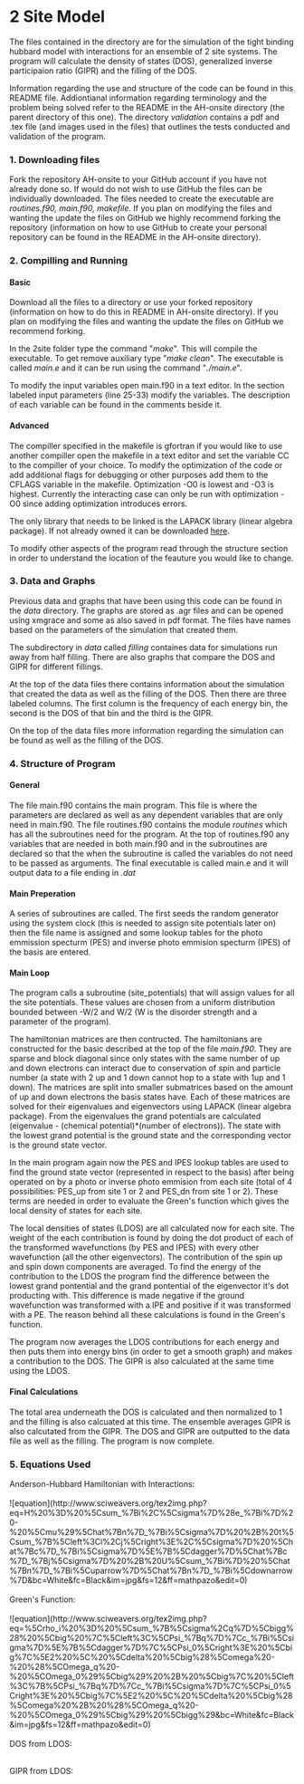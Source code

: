 <html>
<h1>2 Site Model</h1>
<p> The files contained in the directory are for the simulation of the tight binding hubbard model with interactions for an ensemble of 2 site systems. The program will calculate the density of states (DOS), generalized inverse participaion ratio (GIPR) and the filling of the DOS.</p> 
<p>Information regarding the use and structure of the code can be found in this README file. Addiontianal information regarding terminology and the problem being solved refer to the README in the AH-onsite directory (the parent directory of this one). The directory <em>validation</em> contains a pdf and .tex file (and images used in the files) that outlines the tests conducted and validation of the program.</p>
<h3>1. Downloading files</h3>
<p>Fork the repository AH-onsite to your GitHub account if you have not already done so. If would do not wish to use GitHub the files can be individually downloaded. The files needed to create the executable are <em>routines.f90, main.f90, makefile</em>. If you plan on modifying the files and wanting the update the files on GitHub we highly recommend forking the repository (information on how to use GitHub to create your personal repository can be found in the README in the AH-onsite directory). </p>
<h3>2. Compilling and Running</h3>
<h4>Basic</h4>
<p>Download all the files to a directory or use your forked repository (information on how to do this in README in AH-onsite directory). If you plan on modifying the files and wanting the update the files on GitHub we recommend forking. </p>
<p>In the 2site folder type the command "<em>make</em>". This will compile the executable. To get remove auxiliary type "<em>make clean</em>". The executable is called <em>main.e</em> and it can be run using the command "<em>./main.e</em>". </p>
<p>To modify the input variables open main.f90 in a text editor. In the section labeled input parameters (line 25-33) modify the variables. The description of each variable can be found in the comments beside it.
<h4>Advanced</h4>
<p>The compiller specified in the makefile is gfortran if you would like to use another compiller open the makefile in a text editor and set the variable CC to the compiller of your choice. To modify the optimization of the code or add additional flags for debugging or other purposes add them to the CFLAGS variable in the makefile. Optimization -O0 is lowest and -O3 is highest. Currently the interacting case can only be run with optimization -O0 since adding optimization introduces errors.</p>
<p>The only library that needs to be linked is the LAPACK library (linear algebra package). If not already owned it can be downloaded <a href="http://www.netlib.org/lapack/#_lapack_version_3_5_0" target="_blank">here</a>.</p>
<p> To modify other aspects of the program read through the structure section in order to understand the location of the feauture you would like to change. </p>
<h3>3. Data and Graphs</h3>
Previous data and graphs that have been using this code can be found in the <em>data</em> directory. The graphs are stored as .agr files and can be opened using xmgrace and some as also saved in pdf format. The files have names based on the parameters of the simulation that created them. </p> 
<p>The subdirectory in <em>data</em> called <em>filling</em> containes data for simulations run away from half filling. There are also graphs that compare the DOS and GIPR for different fillings.</p>
<p>At the top of the data files there contains information about the simulation that created the data as well as the filling of the DOS. Then there are three labeled columns. The first column is the frequency of each energy bin, the second is the DOS of that bin and the third is the GIPR.</p>
<p>On the top of the data files more information regarding the simulation can be found as well as the filling of the DOS.</p>
<h3>4. Structure of Program</h3>
<h4>General</h4>
The file main.f90 contains the main program. This file is where the parameters are declared as well as any dependent variables that are only need in main.f90. The file routines.f90 contains the module <em>routines</em> which has all the subroutines need for the program. At the top of routines.f90 any variables that are needed in both main.f90 and in the subroutines are declared so that the when the subroutine is called the variables do not need to be passed as arguments. The final executable is called main.e and it will output data to a file ending in <em>.dat</em></p>
<h4>Main Preperation</h4>
<p>A series of subroutines are called. The first seeds the random generator using the system clock (this is needed to assign site potentials later on) then the file name is assigned and some lookup tables for the photo emmission specturm (PES) and inverse photo emmision specturm (IPES) of the basis are entered.</p>
<h4>Main Loop</h4>
<p>The program calls a subroutine (site_potentials) that will assign values for all the site potentials. These values are chosen from a uniform distribution bounded between -W/2 and W/2 (W is the disorder strength and a parameter of the program). </p>
<p>The hamiltonian matrices are then contructed. The hamiltonians are constructed for the basic described at the top of the file <em>main.f90</em>. They are sparse and block diagonal since only states with the same number of up and down electrons can interact due to conservation of spin and particle number (a state with 2 up and 1 down cannot hop to a state with 1up and 1 down). The matrices are split into smaller submatrices based on the amount of up and down electrons the basis states have. Each of these matrices are solved for their eigenvalues and eigenvectors using LAPACK (linear algebra package). From the eigenvalues the grand potentials are calculated (eigenvalue - (chemical potential)*(number of electrons)). The state with the lowest grand potential is the ground state and the corresponding vector is the ground state vector. </p>
<p> In the main program again now the PES and IPES lookup tables are used to find the ground state vector (represented in respect to the basis) after being operated on by a photo or inverse photo emmision from each site (total of 4 possibilities: PES_up from site 1 or 2 and PES_dn from site 1 or 2). These terms are needed in order to evaluate the Green's function which gives the local density of states for each site.</p>
<p>The local densities of states (LDOS) are all calculated now for each site. The weight of the each contribution is found by doing the dot product of each of the transformed wavefunctions (by PES and IPES) with every other wavefunction (all the other eigenvectors). The contribution of the spin up and spin down components are averaged. To find the energy of the contribution to the LDOS the program find the difference between the lowest grand pontential and the grand pontential of the eigenvector it's dot producting with. This difference is made negative if the ground wavefunction was transformed with a IPE and positive if it was transformed with a PE. The reason behind all these calculations is found in the Green's function.</p>
<p> The program now averages the LDOS contributions for each energy and then puts them into energy bins (in order to get a smooth graph) and makes a contribution to the DOS. The GIPR is also calculated at the same time using the LDOS.</p>
<h4>Final Calculations</h4>
<p>The total area underneath the DOS is calculated and then normalized to 1 and the filling is also calcuated at this time. The ensemble averages GIPR is also calcutated from the GIPR. The DOS and GIPR are outputted to the data file as well as the filling. The program is now complete.</p>
<h3>5. Equations Used</h3>
Anderson-Hubbard Hamiltonian with Interactions: <br>
<br>
![equation](http://www.sciweavers.org/tex2img.php?eq=H%20%3D%20%5Csum_%7Bi%2C%5Csigma%7D%28e_%7Bi%7D%20-%20%5Cmu%29%5Chat%7Bn%7D_%7Bi%5Csigma%7D%20%2B%20t%5Csum_%7B%5Cleft%3Ci%2Cj%5Cright%3E%2C%5Csigma%7D%20%5Chat%7Bc%7D_%7Bi%5Csigma%7D%5E%7B%5Cdagger%7D%5Chat%7Bc%7D_%7Bj%5Csigma%7D%20%2B%20U%5Csum_%7Bi%7D%20%5Chat%7Bn%7D_%7Bi%5Cuparrow%7D%5Chat%7Bn%7D_%7Bi%5Cdownarrow%7D&bc=White&fc=Black&im=jpg&fs=12&ff=mathpazo&edit=0) <br>
<br>
Green's Function: <br>
<br>
![equation](http://www.sciweavers.org/tex2img.php?eq=%5Crho_i%20%3D%20%5Csum_%7B%5Csigma%2Cq%7D%5Cbigg%28%20%5Cbig%20%7C%5Cleft%3C%5CPsi_%7Bq%7D%7Cc_%7Bi%5Csigma%7D%5E%7B%5Cdagger%7D%7C%5CPsi_0%5Cright%3E%20%5Cbig%7C%5E2%20%5C%20%5Cdelta%20%5Cbig%28%5Comega%20-%20%28%5COmega_q%20-%20%5COmega_0%29%5Cbig%29%20%2B%20%5Cbig%7C%20%5Cleft%3C%7B%5CPsi_%7Bq%7D%7Cc_%7Bi%5Csigma%7D%7C%5CPsi_0%5Cright%3E%20%5Cbig%7C%5E2%20%5C%20%5Cdelta%20%5Cbig%28%5Comega%20%2B%20%28%5COmega_q%20-%20%5COmega_0%29%5Cbig%29%20%5Cbigg%29&bc=White&fc=Black&im=jpg&fs=12&ff=mathpazo&edit=0) <br>
<br>
DOS from LDOS: <br>
<br>

GIPR from LDOS: <br>
<br>

</html>
